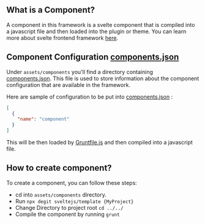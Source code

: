 ## What is a Component?

A component in this framework is a svelte component that is compiled into a javascript file and then loaded into the plugin or theme.
You can learn more about svelte frontend framework [here](https://svelte.dev/).

## Component Configuration [components.json](https://github.com/artistudioxyz/simplepopup-framework/blob/master/assets/components/components.json)

Under `assets/components` you'll find a directory containing [components.json](https://github.com/artistudioxyz/simplepopup-framework/blob/master/assets/components/components.json). 
This file is used to store information about the component configuration that are available in the framework.

Here are sample of configuration to be put into [components.json](https://github.com/artistudioxyz/simplepopup-framework/blob/master/assets/components/components.json) :
```json
[
  {
    "name": "component"
  }
]
```

This will be then loaded by [Gruntfile.js](https://github.com/artistudioxyz/simplepopup-framework/blob/master/Gruntfile.js) and then compiled into a javascript file.

## How to create component?

To create a component, you can follow these steps:
- cd into `assets/components` directory.
- Run `npx degit sveltejs/template {MyProject}`
- Change Directory to project root `cd ../../`
- Compile the component by running `grunt`
